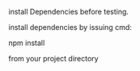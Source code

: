 
install Dependencies before testing.

install dependencies by issuing cmd:

npm install 

from your project directory

